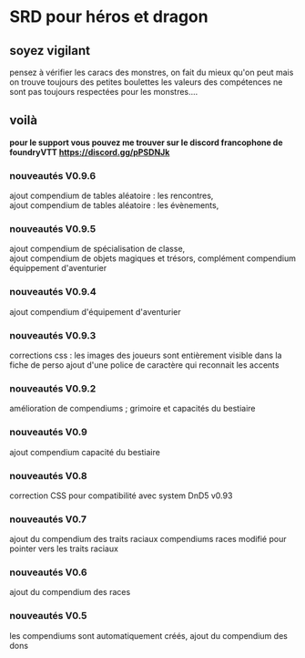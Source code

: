 # SRD pour héros et dragon

## soyez vigilant

pensez à vérifier les caracs des monstres, on fait du mieux qu'on peut mais on trouve toujours des petites boulettes
 les valeurs des compétences ne sont pas toujours respectées pour les monstres....

## voilà

**pour le support vous pouvez me trouver sur le discord francophone de foundryVTT https://discord.gg/pPSDNJk**

### nouveautés V0.9.6

ajout compendium de tables aléatoire : les rencontres,  
ajout compendium de tables aléatoire : les évènements,  

### nouveautés V0.9.5

ajout compendium de spécialisation de classe,  
ajout compendium de objets magiques et trésors,
complément compendium équippement d'aventurier  

### nouveautés V0.9.4

ajout compendium d'équipement d'aventurier

### nouveautés V0.9.3

corrections css : les images des joueurs sont entièrement visible dans la fiche de perso
ajout d'une police de caractère qui reconnait les accents

### nouveautés V0.9.2

amélioration de compendiums ; grimoire et capacités du bestiaire

### nouveautés V0.9

ajout compendium capacité du bestiaire

### nouveautés V0.8

correction CSS pour compatibilité avec system DnD5 v0.93

### nouveautés V0.7

 ajout du compendium des traits raciaux
 compendiums races modifié pour pointer vers les traits raciaux

### nouveautés V0.6

 ajout du compendium des races

### nouveautés V0.5

 les compendiums sont automatiquement créés,
 ajout du compendium des dons
 